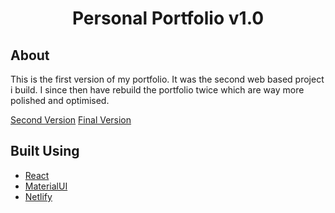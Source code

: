 <h1 align="center">
  Personal Portfolio v1.0<br/>
</h1>

## About

This is the first version of my portfolio. It was the second web based project i build.
I since then have rebuild the portfolio twice  which are way more polished and optimised.

[Second Version](https://maxwerpers-v2.netlify.app/en/ "v2")
[Final Version](https://maxwerpers.me/en "v3")

## Built Using
- [React](https://reactjs.org/docs/create-a-new-react-app.html)
- [MaterialUI](https://material-ui.com/)
- [Netlify](https://www.netlify.com/)



